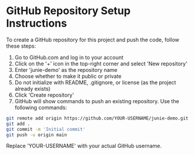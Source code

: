 # GitHub Repository Setup Instructions

To create a GitHub repository for this project and push the code, follow these steps:

1. Go to GitHub.com and log in to your account
2. Click on the '+' icon in the top-right corner and select 'New repository'
3. Enter 'junie-demo' as the repository name
4. Choose whether to make it public or private
5. Do not initialize with README, .gitignore, or license (as the project already exists)
6. Click 'Create repository'
7. GitHub will show commands to push an existing repository. Use the following commands:

```bash
git remote add origin https://github.com/YOUR-USERNAME/junie-demo.git
git add .
git commit -m 'Initial commit'
git push -u origin main
```

Replace 'YOUR-USERNAME' with your actual GitHub username.